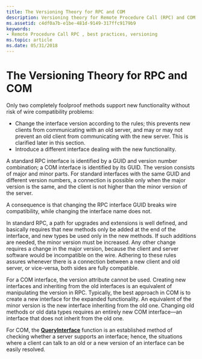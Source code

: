 ```yaml
---
title: The Versioning Theory for RPC and COM
description: Versioning theory for Remote Procedure Call (RPC) and COM.
ms.assetid: c4df0a7b-e1be-481d-9149-317ffc9179b9
keywords:
- Remote Procedure Call RPC , best practices, versioning
ms.topic: article
ms.date: 05/31/2018
---
```


# The Versioning Theory for RPC and COM

Only two completely foolproof methods support new functionality without risk of wire compatibility problems:

-   Change the interface version according to the rules; this prevents new clients from communicating with an old server, and may or may not prevent an old client from communicating with the new server. This is clarified later in this section.
-   Introduce a different interface dealing with the new functionality.

A standard RPC interface is identified by a GUID and version number combination; a COM interface is identified by its GUID. The version consists of major and minor parts. For standard interfaces with the same GUID and different version numbers, a connection is possible only when the major version is the same, and the client is not higher than the minor version of the server.

A consequence is that changing the RPC interface GUID breaks wire compatibility, while changing the interface name does not.

In standard RPC, a path for upgrades and extensions is well defined, and basically requires that new methods only be added at the end of the interface, and new types be used only in the new methods. If such additions are needed, the minor version must be increased. Any other change requires a change in the major version, because the client and server software would be incompatible on the wire. Adhering to these rules assures whenever there is a connection between a new client and old server, or vice-versa, both sides are fully compatible.

For a COM interface, the version attribute cannot be used. Creating new interfaces and inheriting from the old interfaces is an equivalent of manipulating the version in RPC. Typically, the best approach in COM is to create a new interface for the expanded functionality. An equivalent of the minor version is the new interface inheriting from the old one. Changing old methods or old data types requires an entirely new COM interface—an interface that does not inherit from the old one.

For COM, the [**QueryInterface**](https://msdn.microsoft.com/library/ms682521(v=VS.85).aspx) function is an established method of checking whether a server supports an interface; hence, the situations where a client can talk to an old or a new version of an interface can be easily resolved.

 

 




